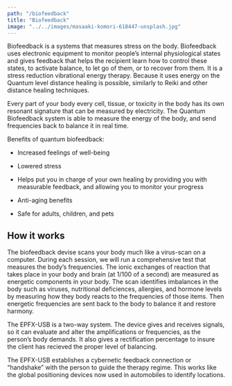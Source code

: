 ```yaml
---
path: "/biofeedback"
title: "Biofeedback"
image: "../../images/masaaki-komori-618447-unsplash.jpg"
---
```


Biofeedback is a systems that measures stress on the body. Biofeedback uses electronic equipment to monitor people’s internal physiological states and gives feedback that helps the recipient learn how to control these states, to activate balance, to let go of them, or to recover from them. It is a stress reduction vibrational energy therapy. Because it uses energy on the Quantum level distance healing is possible, similarly to Reiki and other distance healing techniques.

Every part of your body every cell, tissue, or toxicity in the body has its own resonant signature that can be measured by electricity. The Quantum Biofeedback system is able to measure the energy of the body, and send frequencies back to balance it in real time.

Benefits of quantum biofeedback:

- Increased feelings of well-being

- Lowered stress

- Helps put you in charge of your own healing by providing you with measurable feedback, and allowing you to monitor your progress

- Anti-aging benefits

- Safe for adults, children, and pets

## How it works

The biofeedback devise scans your body much like a virus-scan on a computer. During each session, we will run a comprehensive test that measures the body’s frequencies. The ionic exchanges of reaction that takes place in your body and brain (at 1/100 of a second) are measured as energetic components in your body. The scan identifies imbalances in the body such as viruses, nutritional deficiences, allergies, and hormone levels by measuring how they body reacts to the frequencies of those items. Then energetic frequencies are sent back to the body to balance it and restore harmony.

The EPFX-USB is a two-way system. The device gives and receives signals, so it can evaluate and alter the amplifications or frequencies, as the person’s body demands. It also gives a rectification percentage to insure the client has recieved the proper level of balancing.

The EPFX-USB establishes a cybernetic feedback connection or “handshake” with the person to guide the therapy regime. This works like the global positioning devices now used in automobiles to identify locations.
